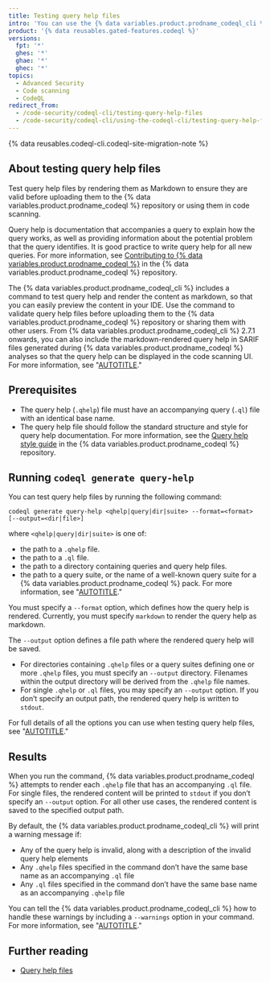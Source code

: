 ```yaml
---
title: Testing query help files
intro: 'You can use the {% data variables.product.prodname_codeql_cli %} to preview your query help files as Markdown and ensure they are valid.'
product: '{% data reusables.gated-features.codeql %}'
versions:
  fpt: '*'
  ghes: '*'
  ghae: '*'
  ghec: '*'
topics:
  - Advanced Security
  - Code scanning
  - CodeQL
redirect_from:
  - /code-security/codeql-cli/testing-query-help-files
  - /code-security/codeql-cli/using-the-codeql-cli/testing-query-help-files
---
```


{% data reusables.codeql-cli.codeql-site-migration-note %}

## About testing query help files

Test query help files by rendering them as Markdown to ensure they are valid before uploading them to the {% data variables.product.prodname_codeql %} repository or using them in code scanning.

<!-- capitalized Markdown -->

Query help is documentation that accompanies a query to explain how the query works, as well as providing information about the potential problem that the query identifies. It is good practice to write query help for all new queries. For more information, see [Contributing to {% data variables.product.prodname_codeql %}](https://github.com/github/codeql/blob/main/CONTRIBUTING.md) in the {% data variables.product.prodname_codeql %} repository.

The {% data variables.product.prodname_codeql_cli %} includes a command to test query help and render the content as markdown, so that you can easily preview the content in your IDE. Use the command to validate query help files before uploading them to the {% data variables.product.prodname_codeql %} repository or sharing them with other users. From {% data variables.product.prodname_codeql_cli %} 2.7.1 onwards, you can also include the markdown-rendered query help in SARIF files
generated during {% data variables.product.prodname_codeql %} analyses so that the query help can be displayed in the code scanning UI. For more information, see "[AUTOTITLE](/code-security/codeql-cli/getting-started-with-the-codeql-cli/analyzing-your-code-with-codeql-queries)."

## Prerequisites

- The query help (`.qhelp`) file must have an accompanying query (`.ql`) file with an identical base name.
- The query help file should follow the standard structure and style for query help documentation. For more information, see the [Query help style guide](https://github.com/github/codeql/blob/main/docs/query-help-style-guide.md) in the {% data variables.product.prodname_codeql %} repository.

## Running `codeql generate query-help`

You can test query help files by running the following command:

```shell
codeql generate query-help <qhelp|query|dir|suite> --format=<format> [--output=<dir|file>]
```

where `<qhelp|query|dir|suite>` is one of:

- the path to a `.qhelp` file.
- the path to a `.ql` file.
- the path to a directory containing queries and query help files.
- the path to a query suite, or the name of a well-known query suite for a {% data variables.product.prodname_codeql %} pack. For more information, see "[AUTOTITLE](/code-security/codeql-cli/using-the-advanced-functionality-of-the-codeql-cli/creating-codeql-query-suites)."

You must specify a `--format` option, which defines how the query help is rendered. Currently, you must specify `markdown` to render the query help as markdown.

The `--output` option defines a file path where the rendered query help will be saved.

- For directories containing `.qhelp` files or a query suites defining one or more `.qhelp` files, you must specify an `--output` directory. Filenames within the output directory will be derived from the `.qhelp` file names.
- For single `.qhelp` or `.ql` files, you may specify an `--output` option. If you don’t specify an output path, the rendered query help is written to `stdout`.

For full details of all the options you can use when testing query help files, see "[AUTOTITLE](/code-security/codeql-cli/codeql-cli-manual/generate-query-help)."

## Results

When you run the command, {% data variables.product.prodname_codeql %} attempts to render each `.qhelp` file that has an accompanying `.ql` file. For single files, the rendered content will be printed to `stdout` if you don’t specify an `--output` option. For all other use cases, the rendered content is saved to the specified output path.

By default, the {% data variables.product.prodname_codeql_cli %} will print a warning message if:

- Any of the query help is invalid, along with a description of the invalid query help elements
- Any `.qhelp` files specified in the command don’t have the same base name as an accompanying `.ql` file
- Any `.ql` files specified in the command don’t have the same base name as an accompanying `.qhelp` file

You can tell the {% data variables.product.prodname_codeql_cli %} how to handle these warnings by including a `--warnings` option in your command. For more information, see "[AUTOTITLE](/code-security/codeql-cli/codeql-cli-manual/generate-query-help#--warningsmode)."

## Further reading

- [Query help files](https://codeql.github.com/docs/writing-codeql-queries/query-help-files/#query-help-files)
